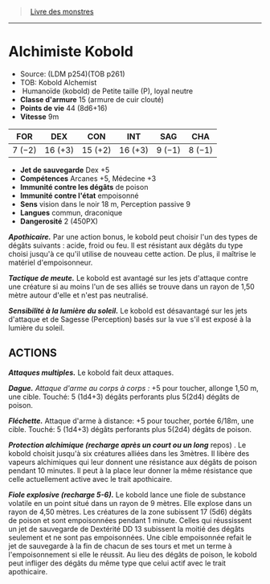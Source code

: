 ﻿> [Livre des monstres](tome_of_beasts_old.md)

---

# Alchimiste Kobold

- Source: (LDM p254)(TOB p261)
- TOB: Kobold Alchemist
-  Humanoïde (kobold) de Petite taille (P), loyal neutre
- **Classe d'armure** 15 (armure de cuir clouté)
- **Points de vie** 44 (8d6+16)
- **Vitesse** 9m

|FOR|DEX|CON|INT|SAG|CHA|
|---|---|---|---|---|---|
|7 (−2)|16 (+3)|15 (+2)|16 (+3)|9 (−1)|8 (−1)|

- **Jet de sauvegarde** Dex +5
- **Compétences** Arcanes +5, Médecine +3
- **Immunité contre les dégâts** de poison
- **Immunité contre l'état** empoisonné
- **Sens** vision dans le noir 18 m, Perception passive 9
- **Langues** commun, draconique
- **Dangerosité** 2 (450PX)

**_Apothicaire._** Par une action bonus, le kobold peut choisir l'un des types de dégâts suivants : acide, froid ou feu. Il est résistant aux dégâts du type choisi jusqu'à ce qu'il utilise de nouveau cette action. De plus, il maîtrise le matériel d'empoisonneur.

**_Tactique de meute._** Le kobold est avantagé sur les jets d'attaque contre une créature si au moins l'un de ses alliés se trouve dans un rayon de 1,50 mètre autour d'elle et n'est pas neutralisé.

**_Sensibilité à la lumière du soleil._** Le kobold est désavantagé sur les jets d'attaque et de Sagesse (Perception) basés sur la vue s'il est exposé à la lumière du soleil.

## ACTIONS

**_Attaques multiples._** Le kobold fait deux attaques.

**_Dague._** _Attaque d'arme au corps à corps :_ +5 pour toucher, allonge 1,50 m, une cible. Touché: 5 (1d4+3) dégâts perforants plus 5(2d4) dégâts de poison.

**_Fléchette._** Attaque d'arme à distance: +5 pour toucher, portée 6/18m, une cible. Touché: 5 (1d4+3) dégâts perforants plus 5(2d4) dégâts de poison.

**_Protection alchimique (recharge après un court ou un long_** repos) . Le kobold choisit jusqu'à six créatures alliées dans les 3mètres. Il libère des vapeurs alchimiques qui leur donnent une résistance aux dégâts de poison pendant 10 minutes. Il peut à la place leur donner la même résistance que celle actuellement active avec le trait apothicaire.

**_Fiole explosive (recharge 5-6)._** Le kobold lance une fiole de substance volatile en un point situé dans un rayon de 9 mètres. Elle explose dans un rayon de 4,50 mètres. Les créatures de la zone subissent 17 (5d6) dégâts de poison et sont empoisonnées pendant 1 minute. Celles qui réussissent un jet de sauvegarde de Dextérité DD 13 subissent la moitié des dégâts seulement et ne sont pas empoisonnées. Une cible empoisonnée refait le jet de sauvegarde à la fin de chacun de ses tours et met un terme à l'empoisonnement si elle le réussit. Au lieu des dégâts de poison, le kobold peut infliger des dégâts du même type que celui actif avec le trait apothicaire.

